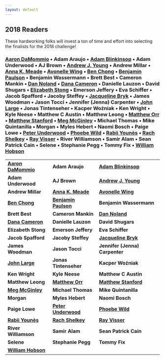 ```yaml
---
layout: default
---
```

## 2018 Readers

These hardworking folks will invest a ton of time and effort into selecting the finalists for the 2018 challenge!

### [Aaron DaMommio](http://aarondamommio.blogspot.com/) • Adam Araujo • [Adam Blinkinsop](https://twitter.com/hackerblinks) • Adam Underwood • AJ Brown • [Andrew J. Young](https://thatonegm.weebly.com/) • Andrew Millar • [Anna K. Meade](https://www.blue-gables.com/) • [Avonelle Wing](https://www.dexposure.com/home.html) • [Ben Chong](https://twitter.com/onerudeflowers) • [Benjamin Paulson]( https://twitter.com/sheepmancometh) • Benjamin Wassermann • Brett Best • Cameron Mankin • [Dan Noland](http://nolandda.org/) • [Dana Cameron](https://twitter.com/DAYtheELF) • Danielle Lauzon • David Shugars • [Elizabeth Stong](https://mobile.twitter.com/Liz_Stong) • Emerson Jeffery • Eva Schiffer • Jacob Spafford • Jacoby Steffey • [Jacqueline Bryk](http://drivethrurpg.com/browse/pub/13033/Jacqueline-Bryk) • James Woodman • Jason Tocci • Jennifer (Jenna) Carpenter • [John Large](https://www.reddicediaries.com) • Jonas Tintenseher • Kacper Woźniak • Ken Wright • Kyle Neese • Matthew C Austin • Matthew Leong • [Matthew Orr](http://wordsaremysword.blogspot.com/) • [Matthew Stanford](https://twitter.com/legendary_pants) • [Meg McGinley](https://twitter.com/bg_meg) • Michael Thomas • Mike Quintanilla • Morgan • Myles Hebert • Naomi Bosch • Paige Lowe • [Peter Underwood](https://twitter.com/ChewiePhD) • [Phoebe Wild](http://www.cardboardvault.com/) • [Rabii Younès](http://pyrofoux.itch.io) • [Rach Shelkey](https://twitter.com/teddog) • [Ray Visser](https://rayvisser.itch.io/) • River Williamson • Samir Alam • Sean Patrick Cain • Selene • Stephanie Pegg • Tommy Fix • [William Hobson](https://randommatters.wordpress.com/)


<table><tr>
<td id="entries"><strong><a href="http://aarondamommio.blogspot.com/">Aaron DaMommio</a></strong></td>
<td id="entries"><strong>Adam Araujo</strong></td>
<td id="entries"><strong><a href="https://twitter.com/hackerblinks">Adam Blinkinsop</a></strong></td>
</tr><tr>
<td id="entries"><strong>Adam Underwood</strong></td>
<td id="entries"><strong>AJ Brown</strong></td>
<td id="entries"><strong><a href="https://thatonegm.weebly.com/">Andrew J. Young</a></strong></td>
</tr><tr>
<td id="entries"><strong>Andrew Millar</strong></td>
<td id="entries"><strong><a href="https://www.blue-gables.com/">Anna K. Meade</a></strong></td>
<td id="entries"><strong><a href="https://www.dexposure.com/home.html">Avonelle Wing</a></strong></td>
</tr><tr>
<td id="entries"><strong><a href="https://twitter.com/onerudeflowers">Ben Chong</a></strong></td>
<td id="entries"><strong><a href="https://twitter.com/sheepmancometh">Benjamin Paulson</a></strong></td>
<td id="entries"><strong>Benjamin Wassermann</strong></td>
</tr><tr>
<td id="entries"><strong>Brett Best</strong></td>
<td id="entries"><strong>Cameron Mankin</strong></td>
<td id="entries"><strong><a href="http://nolandda.org/">Dan Noland</a></strong></td>
</tr><tr>
<td id="entries"><strong><a href="https://twitter.com/DAYtheELF">Dana Cameron</a></strong></td>
<td id="entries"><strong>Danielle Lauzon</strong></td>
<td id="entries"><strong>David Shugars</strong></td>
</tr><tr>
<td id="entries"><strong>Elizabeth Stong</strong></td>
<td id="entries"><strong>Emerson Jeffery</strong></td>
<td id="entries"><strong>Eva Schiffer</strong></td>
</tr><tr>
<td id="entries"><strong>Jacob Spafford</strong></td>
<td id="entries"><strong>Jacoby Steffey</strong></td>
<td id="entries"><strong><a href="https://mobile.twitter.com/Liz_Stong">Jacqueline Bryk</a></strong></td>
</tr><tr>
<td id="entries"><strong>James Woodman</strong></td>
<td id="entries"><strong>Jason Tocci</strong></td>
<td id="entries"><strong>Jennifer (Jenna) Carpenter</strong></td>
</tr><tr>
<td id="entries"><strong><a href="https://www.reddicediaries.com/">John Large</a></strong></td>
<td id="entries"><strong>Jonas Tintenseher</strong></td>
<td id="entries"><strong>Kacper Woźniak</strong></td>
</tr><tr>
<td id="entries"><strong>Ken Wright</strong></td>
<td id="entries"><strong>Kyle Neese</strong></td>
<td id="entries"><strong>Matthew C Austin</strong></td>
</tr><tr>
<td id="entries"><strong>Matthew Leong</strong></td>
<td id="entries"><strong><a href="http://wordsaremysword.blogspot.com/">Matthew Orr</a></strong></td>
<td id="entries"><strong><a href="https://twitter.com/legendary_pants">Matthew Stanford</a></strong></td>
</tr><tr>
<td id="entries"><strong><a href="https://twitter.com/ChewiePhD">Meg McGinley</a></strong></td>
<td id="entries"><strong>Michael Thomas</strong></td>
<td id="entries"><strong>Mike Quintanilla</strong></td>
</tr><tr>
<td id="entries"><strong>Morgan</strong></td>
<td id="entries"><strong>Myles Hebert</strong></td>
<td id="entries"><strong>Naomi Bosch</strong></td>
</tr><tr>
<td id="entries"><strong>Paige Lowe</strong></td>
<td id="entries"><strong><a href="https://twitter.com/ChewiePhD">Peter Underwood</a></strong></td>
<td id="entries"><strong><a href="http://www.cardboardvault.com/">Phoebe Wild</a></strong></td>
</tr><tr>
<td id="entries"><strong><a href="http://pyrofoux.itch.io/">Rabii Younès</a></strong></td>
<td id="entries"><strong><a href="https://twitter.com/teddog">Rach Shelkey</a></strong></td>
<td id="entries"><strong><a href="https://rayvisser.itch.io/">Ray Visser</a></strong></td>
</tr><tr>
<td id="entries"><strong>River Williamson</strong></td>
<td id="entries"><strong>Samir Alam</strong></td>
<td id="entries"><strong>Sean Patrick Cain</strong></td>
</tr><tr>
<td id="entries"><strong>Selene</strong></td>
<td id="entries"><strong>Stephanie Pegg</strong></td>
<td id="entries"><strong>Tommy Fix</strong></td>
</tr><tr>
<td id="entries"><strong><a href="https://randommatters.wordpress.com/">William Hobson</a></strong></td>
  </tr>
</table>
